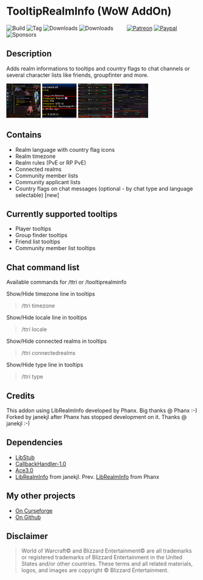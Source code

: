 # TooltipRealmInfo (WoW AddOn)
![Build](https://github.com/HizurosWoWAddOns/TooltipRealmInfo/actions/workflows/bigwigsmods-packager.yml/badge.svg)
![Tag](https://img.shields.io/github/v/tag/HizurosWoWAddOns/TooltipRealmInfo?style=flat-square)
![Downloads](https://img.shields.io/github/downloads/HizurosWoWAddOns/TooltipRealmInfo/total?style=flat-square)
![Downloads](https://img.shields.io/github/downloads/HizurosWoWAddOns/TooltipRealmInfo/latest/total?style=flat-square)
&nbsp; &nbsp; &nbsp; &nbsp;
[![Patreon](https://img.shields.io/badge/&zwj;-Patreon-gray?logo=patreon&color=red&style=flat-square)](https://www.patreon.com/bePatron?u=12558524)
[![Paypal](https://img.shields.io/badge/&zwj;-Paypal-gray?logo=paypal&color=blue&style=flat-square)](https://paypal.me/hizuro)
![Sponsors](https://img.shields.io/github/sponsors/HizurosWoWAddOns?logo=github&style=flat-square)

## Description
Adds realm informations to tooltips and country flags to chat channels or several character lists like friends, groupfinter and more.

[![TTRI Screenshot1](./.github/media/ttri_0t.jpg)](./.github/media/ttri_0.jpg) [![TTRI Screenshot2](./.github/media/ttri_1t.jpg)](./.github/media/ttri_1.jpg)  [![TTRI Screenshot3](./.github/media/ttri_2t.jpg)](./.github/media/ttri_2.jpg)  [![TTRI Screenshot4](./.github/media/ttri_3t.jpg)](./.github/media/ttri_3.jpg)

## Contains
* Realm language with country flag icons
* Realm timezone
* Realm rules (PvE or RP PvE)
* Connected realms
* Community member lists
* Community applicant lists
* Country flags on chat messages (optional - by chat type and language selectable) [new]

## Currently supported tooltips
* Player tooltips
* Group finder tooltips
* Friend list tooltips
* Community member list tooltips

## Chat command list
Available commands for /ttri or /tooltiprealminfo

Show/Hide timezone line in tooltips
> /ttri timezone

Show/Hide locale line in tooltips
> /ttri locale

Show/Hide connected realms in tooltips
> /ttri connectedrealms

Show/Hide type line in tooltips
>  /ttri type

## Credits
This addon using LibRealmInfo developed by Phanx. Big thanks @ Phanx :-)
Forked by janekjl after Phanx has stopped development on it. Thanks @ janekjl :-)

## Dependencies
* [LibStub](https://www.curseforge.com/wow/addons/libstub)
* [CallbackHandler-1.0](https://www.curseforge.com/wow/addons/callbackhandler)
* [Ace3.0](https://www.curseforge.com/wow/addons/ace3)
* [LibRealmInfo](https://github.com/janekjl/LibRealmInfo) from janekjl. Prev. [LibRealmInfo](https://github.com/Phanx/LibRealmInfo) from Phanx

## My other projects
* [On Curseforge](https://www.curseforge.com/members/hizuro_de/projects)
* [On Github](https://github.com/HizurosWoWAddOns?tab=repositories)

## Disclaimer
> World of Warcraft© and Blizzard Entertainment© are all trademarks or registered trademarks of Blizzard Entertainment in the United States and/or other countries. These terms and all related materials, logos, and images are copyright © Blizzard Entertainment.
